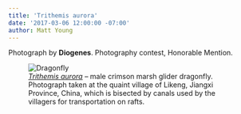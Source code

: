 ```yaml
---
title: 'Trithemis aurora'
date: '2017-03-06 12:00:00 -07:00'
author: Matt Young
---
```

Photograph by **Diogenes**.
Photography contest, Honorable Mention.
<figure>
<img src="{{ site.baseurl }}/uploads/2017/Diogenes.Trithemis_aurora_male.jpg" alt="Dragonfly"/>
<figcaption>
<a href="http://en.wikipedia.org/wiki/Trithemis_aurora"><i>Trithemis aurora</i></a> &ndash; male crimson marsh glider dragonfly. Photograph taken at the quaint village of Likeng, Jiangxi Province, China, which is bisected by canals used by the villagers for transportation on rafts.
</figcaption>
</figure>
